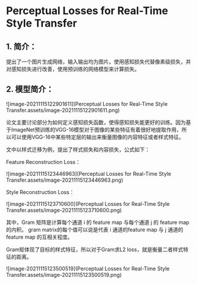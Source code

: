 # Perceptual Losses for Real-Time Style Transfer

## 1. 简介：

​	提出了一个图片生成网络，输入输出均为图片。使用感知损失代替像素级损失，并对感知损失进行改善，使用预训练的网络模型来计算损失。

## 2. 模型简介：

![image-20211115122901611](Perceptual Losses for Real-Time Style Transfer.assets/image-20211115122901611.png)

论文主要讨论部分为如何定义感知损失函数，使得感知损失能更好的训练。因为基于ImageNet预训练的VGG-16模型对于图像的某些特征有着很好地提取作用，所以可以使用VGG-16中某些特定层的输出来衡量图像的内容特征或者样式特征。

文中以样式迁移为例，提出了样式损失和内容损失，公式如下：

Feature Reconstruction Loss：

![image-20211115123446963](Perceptual Losses for Real-Time Style Transfer.assets/image-20211115123446963.png)

Style Reconstruction Loss：

![image-20211115123710600](Perceptual Losses for Real-Time Style Transfer.assets/image-20211115123710600.png)

其中，Gram 矩阵是计算每个通道 i 的 feature map 与每个通道 j 的 feature map 的内积。 gram matrix的每个值可以说是代表 i 通道的feature map 与 j 通道的 feature map 的互相关程度。

Gram矩体现了目标的样式特征，所以对于Gram求L2 loss，就是衡量二者样式特征的距离。

![image-20211115123500519](Perceptual Losses for Real-Time Style Transfer.assets/image-20211115123500519.png)

